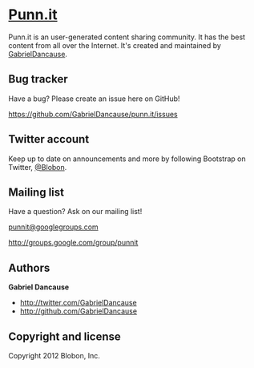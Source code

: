 [Punn.it](http://punn.it)
=================


Punn.it is an user-generated content sharing community. It has the best content from all over the Internet. It's created and maintained by [GabrielDancause](http://twitter.com/GabrielDancause).


Bug tracker
-----------

Have a bug? Please create an issue here on GitHub!

https://github.com/GabrielDancause/punn.it/issues


Twitter account
---------------

Keep up to date on announcements and more by following Bootstrap on Twitter, [@Blobon](http://twitter.com/blobon).



Mailing list
------------

Have a question? Ask on our mailing list!

punnit@googlegroups.com

http://groups.google.com/group/punnit


Authors
-------

**Gabriel Dancause**

+ http://twitter.com/GabrielDancause
+ http://github.com/GabrielDancause


Copyright and license
---------------------

Copyright 2012 Blobon, Inc.
